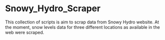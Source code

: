 # Snowy_Hydro_Scraper

This collection of scripts is aim to scrap data from Snowy Hydro website. At the moment, snow levels data for three different locations as available in the web were scraped. 
